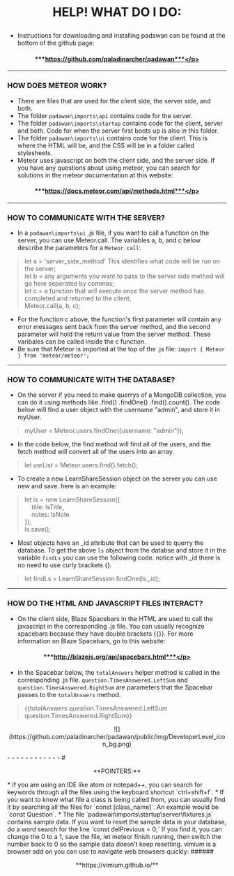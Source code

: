 # <p align="center">**HELP! WHAT DO I DO**:<p>

* Instructions for downloading and installing padawan can be found at the bottom of the github page:</br>
#### <p align="center">***https://github.com/paladinarcher/padawan***</p>
- - - - - - - - - - - -
### HOW DOES METEOR WORK?
* There are files that are used for the client side, the server side, and both.
* The folder `padawan\imports\api` contains code for the server.
* The folder `padawan\imports\startup` contains code for the client, server and both. Code for when the server first boots up is also in this folder.
* The folder `padawan\imports\ui` contains code for the client. This is where the HTML will be, and the CSS will be in a folder called stylesheets.
* Meteor uses javascript on both the client side, and the server side. If you have any questions about using meteor, you can search for solutions in the meteor documentation at this website:
#### <p align="center">***https://docs.meteor.com/api/methods.html***</p>
- - - - - - - - - - - -
### HOW TO COMMUNICATE WITH THE SERVER?
* In a `padawan\imports\ui` .js file, if you want to call a function on the server, you can use Meteor.call. The variables a, b, and c below describe the parameters for a `Meteor.call`:</br>
> let a = 'server_side_method' This identifies what code will be run on the server;</br>
>  let b = any arguments you want to pass to the server side method will go here seperated by commas;</br>
>  let c = a function that will execute once the server method has completed and returned to the client;</br>
> Meteor.call(a, b, c);</br>
* For the function c above, the function's first parameter will contain any error messages sent back from the server method, and the second parameter will hold the return value from the server method. These varibales can be called inside the c function.</br>
* Be sure that Meteor is imported at the top of the .js file: `import { Meteor } from 'meteor/meteor';`
- - - - - - - - - - - -
### HOW TO COMMUNICATE WITH THE DATABASE?
* On the server if you need to make querrys of a MongoDB collection, you can do it using methods like .find() .findOne() .find().count(). The code below will find a user object with the username "admin", and store it in myUser.
> myUser = Meteor.users.findOne({username: "admin"});
* In the code below, the find method will find all of the users, and the fetch method will convert all of the users into an array.
> let usrList = Meteor.users.find().fetch();
* To create a new LearnShareSession object on the server you can use new and save. here is an example:
> let ls = new LearnShareSession({</br>
> &nbsp;&nbsp;&nbsp;&nbsp;title: lsTitle,</br>
> &nbsp;&nbsp;&nbsp;&nbsp;notes: lsNote</br>
> });</br>
> ls.save();</br>
* Most objects have an \_id attribute that can be used to querry the database. To get the above `ls` object from the databse and store it in the variable `findLs` you can use the following code. notice with \_id there is no need to use curly brackets {}.
> let findLs = LearnShareSession.findOne(ls.\_id);
- - - - - - - - - - - -
### HOW DO THE HTML AND JAVASCRIPT FILES INTERACT?
* On the client side, Blaze Spacebars in the HTML are used to call the javascript in the corresponding .js file. You can usually recognize spacebars because they have double brackets {{}}. For more information on Blaze Spacebars, go to this website:</br>
#### <p align="center">***http://blazejs.org/api/spacebars.html***</p></br>
* In the Spacebar below, the `totalAnswers` helper method is called in the corresponding .js file. `question.TimesAnswered.LeftSum` and `question.TimesAnswered.RightSum` are parameters that the Spacebar passes to the `totalAnswers` method.</br>
> {{totalAnswers question.TimesAnswered.LeftSum question.TimesAnswered.RightSum}}
<p align="center">![](https://github.com/paladinarcher/padawan/public/img/DeveloperLevel_icon_bg.png)</p>
- - - - - - - - - - - -
# <p align="center">**POINTERS:**</p>
* If you are using an IDE like atom or notepad++, you can search for keywords through all the files using the keyboard shortcut `ctrl+shift+f`.
* If you want to know what file a class is being called from, you can usually find it by searching all the files for `const [class_name]`. An example would be `const Question`.
* The file `padawan\imports\startup\server\fixtures.js` contains sample data. If you want to reset the sample data in your database, do a word search for the line `const delPrevious = 0;` If you find it, you can change the 0 to a 1, save the file, let meteor finish running, then switch the number back to 0 so the sample data doesn't keep resetting.<br.>
vimium is a browser add on you can use to navigate web browsers quickly:
###### <p align="center">**https://vimium.github.io/**</p></br>
